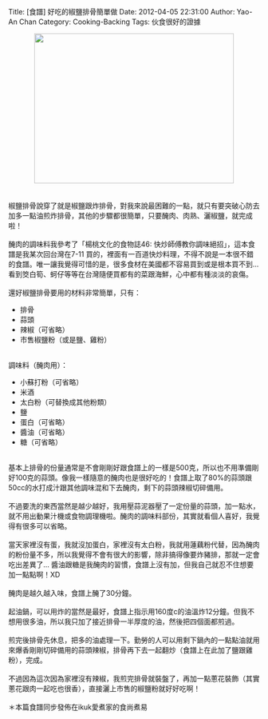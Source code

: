 Title: [食譜] 好吃的椒鹽排骨簡單做
Date: 2012-04-05 22:31:00
Author: Yao-An Chan
Category: Cooking-Backing
Tags: 伙食很好的證據


<div class='post'>
<center><a href="https://picasaweb.google.com/lh/photo/9iWkq186eR6TtAWCNbejk9MTjNZETYmyPJy0liipFm0?feat=embedwebsite"><img height="300" src="https://lh6.googleusercontent.com/-2esBJjtd-oE/T35tDhMBLSI/AAAAAAAANJA/eMlCxlNOYzw/s400/P1040527-1.jpg" width="400" /></a></center><br /><br />椒鹽排骨說穿了就是椒鹽跟炸排骨，對我來說最困難的一點，就只有要突破心防去加多一點油煎炸排骨，其他的步驟都很簡單，只要醃肉、肉熟、灑椒鹽，就完成啦！<br /><br />醃肉的調味料我參考了「楊桃文化的食物誌46: 快炒師傅教你調味絕招」，這本食譜是我某次回台灣在7-11 買的，裡面有一百道快炒料理，不得不說是一本很不錯的食譜。唯一讓我覺得可惜的是，很多食材在美國都不容易買到或是根本買不到...看到筊白筍、蚵仔等等在台灣隨便買都有的菜跟海鮮，心中都有種淡淡的哀傷。<br /><br />還好椒鹽排骨要用的材料非常簡單，只有：<br /><ul><li>排骨</li><li>蒜頭</li><li>辣椒（可省略）</li><li>市售椒鹽粉（或是鹽、雞粉）</li></ul><br />調味料（醃肉用）：<br /><ul><li>小蘇打粉（可省略）</li><li>米酒&nbsp;</li><li>太白粉（可替換成其他粉類）</li><li>鹽&nbsp;</li><li>蛋白（可省略）</li><li>醬油（可省略）</li><li>糖（可省略）</li></ul><br />基本上排骨的份量通常是不會剛剛好跟食譜上的一樣是500克，所以也不用準備剛好100克的蒜頭。像我一樣隨意的醃肉也是很好吃的！食譜上取了80%的蒜頭跟50cc的水打成汁跟其他調味混和下去醃肉，剩下的蒜頭辣椒切碎備用。<br /><br />不過要洗的東西當然是越少越好，我用壓蒜泥器壓了一定份量的蒜頭，加一點水，就不用出動果汁機或食物調理機啦。醃肉的調味料部份，其實就看個人喜好，我覺得有很多可以省略。<br /><br />當天家裡沒有蛋，我就沒加蛋白，家裡沒有太白粉，我就用蓮藕粉代替，因為醃肉的粉份量不多，所以我覺得不會有很大的影響，除非搞得像要炸豬排，那就一定會吃出差異了... 醬油跟糖是我醃肉的習慣，食譜上沒有加，但我自己就忍不住想要加一點點啊！XD<br /><br />醃肉是越久越入味，食譜上醃了30分鐘。<br /><br />起油鍋，可以用炸的當然是最好，食譜上指示用160度c的油溫炸12分鐘。但我不想用很多油，所以我只加了接近排骨一半厚度的油，然後把四個面都煎過。<br /><br />煎完後排骨先休息，把多的油處理一下。勤勞的人可以用剩下鍋內的一點點油就用來爆香剛剛切碎備用的蒜頭辣椒，排骨再下去一起翻炒（食譜上在此加了鹽跟雞粉），完成。<br /><br />不過因為這次因為家裡沒有辣椒，我煎完排骨就裝盤了，再加一點蔥花裝飾（其實蔥花跟肉一起吃也很香），直接灑上市售的椒鹽粉就好好吃啊！<br /><br />＊本篇食譜同步發佈在ikuk愛煮家的食尚煮易</div>
